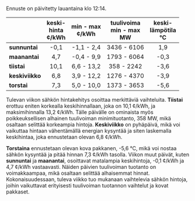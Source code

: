 Ennuste on päivitetty lauantaina klo 12:14.

|               | keski-<br>hinta<br>¢/kWh | min - max<br>¢/kWh | tuulivoima<br>min - max<br>MW | keski-<br>lämpötila<br>°C |
|:-------------|:----------------:|:----------------:|:-------------:|:-------------:|
| **sunnuntai**    |         -0,1          |       -1,1 - 2,4       |    3436 - 6106     |        1,9         |
| **maanantai**    |         4,7           |       -0,4 - 9,9       |    1793 - 6064     |       -0,3         |
| **tiistai**      |        10,1           |       6,6 - 13,2       |     358 - 2242     |       -3,6         |
| **keskiviikko**  |         6,8           |       3,9 - 12,2       |    1276 - 4370     |       -3,9         |
| **torstai**      |         7,3           |       5,0 - 10,0       |    1373 - 3653     |       -5,6         |

Tulevan viikon sähkön hintakehitys osoittaa merkittäviä vaihteluita. **Tiistai** erottuu eniten korkealla keskihinnallaan, joka on 10,1 ¢/kWh, ja maksimihinnalla 13,2 ¢/kWh. Tälle päivälle on ominaista myös poikkeuksellisen alhainen tuulivoiman minimituotanto, 358 MW, mikä osaltaan selittää korkeampia hintoja. **Keskiviikko** on pyhäpäivä, mikä voi vaikuttaa hintaan vähentämällä energian kysyntää ja siten laskemalla keskihintaa, joka ennustetaan olevan 6,8 ¢/kWh. 

**Torstaina** ennustetaan olevan kova pakkanen, -5,6 °C, mikä voi nostaa sähkön kysyntää ja pitää hinnan 7,3 ¢/kWh tasolla. Viikon muut päivät, kuten **sunnuntai** ja **maanantai**, osoittavat matalampia keskihintoja, -0,1 ¢/kWh ja 4,7 ¢/kWh vastaavasti. Näiden päivien tuulivoiman tuotanto on voimakkaampaa, mikä osaltaan selittää alhaisemmat hinnat. Kokonaisuudessaan, tuleva viikko tuo mukanaan vaihtelevia sähkön hintoja, joihin vaikuttavat erityisesti tuulivoiman tuotannon vaihtelut ja kovat pakkaset.